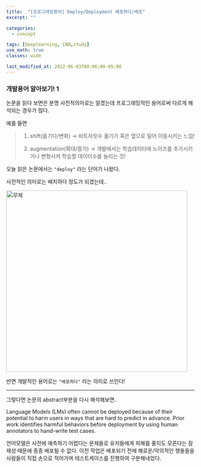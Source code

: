 ```yaml
---
title:  "[프로그래밍용어] Deploy/Deployment 배포하다/배포"
excerpt: ""

categories:
  - concept

tags: [Deeplearning, CNN,study]
use_math: true
classes: wide

last_modified_at: 2022-06-03T08:06:00-05:00
---
```




### 개발용어 알아보기! 1

논문을 읽다 보면은 분명 사전적의미로는 알겠는데 프로그래밍적인 용어로써 다르게 해석되는 경우가 많다. 

예를 들면

> 1) shift(옮기다/변화) -> 비트자릿수 옮기기 혹은 옆으로 밀어 이동시키는 느낌!
> 
> 2) augmentation(확대/증가) -> 개발에서는 학습데이터에 노이즈를 추가시키거나 변형시켜 학습할 데이터수를 늘리는 것!


오늘 읽은 논문에서는 `"deploy"` 라는 단어가 나왔다.

사전적인 의미로는 배치하다 정도가 되겠는데..

<img width="484" alt="무제" src="https://user-images.githubusercontent.com/53431568/171797386-3e30d61c-9d9f-40ac-b536-7693d9f2d065.png">


반면 개발적인 용어로는 `"배포하다"` 라는 의미로 쓰인다!


<hr>

그렇다면 논문의 abstract부분을 다시 해석해보면..

Language Models (LMs) often cannot be deployed because of their potential to harm users in ways that are hard to predict in advance. 
Prior work identifies harmful behaviors before deployment by using human annotators to hand-write test cases.


언어모델은 사전에 예측하기 어렵다는 문제들로 유저들에게 피해를 줄지도 모른다는 잠재성 때문에 종종 배포될 수 없다. 이전 작업은 배포되기 전에 해로운/악의적인 행돌들을 사람들이 직접 손으로 
적어가며 테스트케이스를 진행하여 구분해내었다. 

